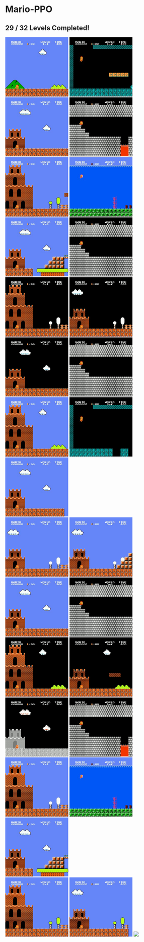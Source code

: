 # Mario-PPO
## 				29 / 32 Levels Completed!

<p align="left">
  <img src="Demo/world1-stage1.gif" width="200">
  <img src="Demo/world1-stage2.gif" width="200">
  <img src="Demo/world1-stage3.gif" width="200">
  <img src="Demo/world1-stage4.gif" width="200"><br/>
  <img src="Demo/world2-stage1.gif" width="200">
  <img src="Demo/world2-stage2.gif" width="200">
  <img src="Demo/world2-stage3.gif" width="200">
  <img src="Demo/world2-stage4.gif" width="200"><br/>
  <img src="Demo/world3-stage1.gif" width="200">
  <img src="Demo/world3-stage2.gif" width="200">
  <img src="Demo/world3-stage3.gif" width="200">
  <img src="Demo/world3-stage4.gif" width="200"><br/>
  <img src="Demo/world4-stage1.gif" width="200">
  <img src="Demo/world4-stage2.gif" width="200">
  <img src="Demo/world4-stage3.gif" width="200"><br/>
  <img src="Demo/world5-stage1.gif" width="200">
  <img src="Demo/world5-stage2.gif" width="200">
  <img src="Demo/world5-stage3.gif" width="200">
  <img src="Demo/world5-stage4.gif" width="200"><br/>
  <img src="Demo/world6-stage1.gif" width="200">
  <img src="Demo/world6-stage2.gif" width="200">
  <img src="Demo/world6-stage3.gif" width="200">
  <img src="Demo/world6-stage4.gif" width="200"><br/>
  <img src="Demo/world7-stage1.gif" width="200">
  <img src="Demo/world7-stage2.gif" width="200">
  <img src="Demo/world7-stage3.gif" width="200"><br/>
  <img src="Demo/world8-stage1.gif" width="200">
  <img src="Demo/world8-stage2.gif" width="200">
  <img src="Demo/world8-stage3.gif" width="200"><br/>
</p>